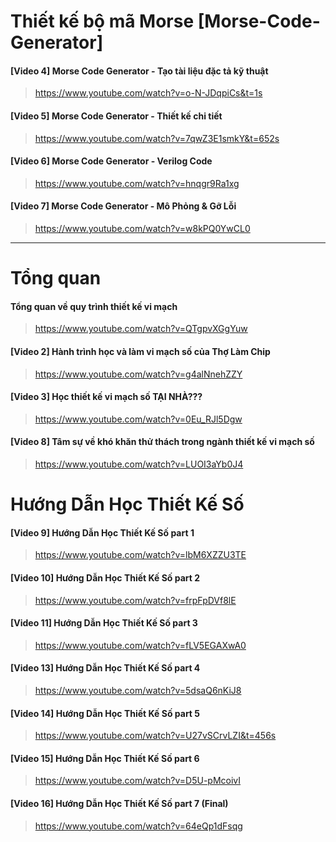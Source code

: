 # Thiết kế bộ mã Morse [Morse-Code-Generator]
#### [Video 4] Morse Code Generator - Tạo tài liệu đặc tả kỹ thuật
> https://www.youtube.com/watch?v=o-N-JDqpiCs&t=1s
#### [Video 5] Morse Code Generator - Thiết kế chi tiết
> https://www.youtube.com/watch?v=7qwZ3E1smkY&t=652s
#### [Video 6] Morse Code Generator - Verilog Code
> https://www.youtube.com/watch?v=hnqgr9Ra1xg
#### [Video 7] Morse Code Generator - Mô Phỏng & Gỡ Lỗi
> https://www.youtube.com/watch?v=w8kPQ0YwCL0

------------------------------------------------

# Tổng quan
#### Tổng quan về quy trình thiết kế vi mạch
> https://www.youtube.com/watch?v=QTgpvXGgYuw
#### [Video 2] Hành trình học và làm vi mạch số của Thợ Làm Chip
> https://www.youtube.com/watch?v=g4alNnehZZY
#### [Video 3] Học thiết kế vi mạch số TẠI NHÀ???
> https://www.youtube.com/watch?v=0Eu_RJl5Dgw

#### [Video 8] Tâm sự về khó khăn thử thách trong ngành thiết kế vi mạch số
> https://www.youtube.com/watch?v=LUOI3aYb0J4

# Hướng Dẫn Học Thiết Kế Số
#### [Video 9] Hướng Dẫn Học Thiết Kế Số part 1
> https://www.youtube.com/watch?v=lbM6XZZU3TE
#### [Video 10] Hướng Dẫn Học Thiết Kế Số part 2
> https://www.youtube.com/watch?v=frpFpDVf8lE
#### [Video 11] Hướng Dẫn Học Thiết Kế Số part 3
> https://www.youtube.com/watch?v=fLV5EGAXwA0
#### [Video 13] Hướng Dẫn Học Thiết Kế Số part 4
> https://www.youtube.com/watch?v=5dsaQ6nKiJ8
#### [Video 14] Hướng Dẫn Học Thiết Kế Số part 5
> https://www.youtube.com/watch?v=U27vSCrvLZI&t=456s
#### [Video 15] Hướng Dẫn Học Thiết Kế Số part 6
> https://www.youtube.com/watch?v=D5U-pMcoivI
#### [Video 16] Hướng Dẫn Học Thiết Kế Số part 7 (Final)
> https://www.youtube.com/watch?v=64eQp1dFsqg

